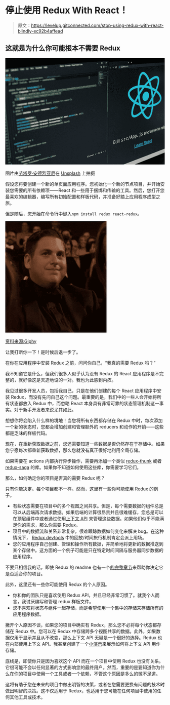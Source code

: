 # 停止使用 Redux With React！

> 原文：<https://levelup.gitconnected.com/stop-using-redux-with-react-blindly-ec92b4affead>

## 这就是为什么你可能根本不需要 Redux

![](img/3d8c66e3d5cebddab97bc3c664adef8e.png)

图片由[劳塔罗·安德烈亚尼](https://unsplash.com/@lautaroandreani)在 [Unsplash](https://unsplash.com/photos/xkBaqlcqeb4) 上拍摄

假设您将要创建一个新的单页面应用程序。您初始化一个新的节点项目，并开始安装您需要的所有依赖项——React 和一些用于捆绑和传输的工具。然后，您打开您最喜欢的编辑器，编写所有初始配置和样板代码，并准备好踏上应用程序成型之旅。

但是随后，您开始在命令行中键入`npm install redux react-redux`。

![](img/36d0103bdf664eb94b957d72fcbb3f4d.png)

[资料来源:Giphy](https://giphy.com/gifs/reaction-1zSz5MVw4zKg0)

让我打断你一下！是时候后退一步了。

在你在应用程序中安装 Redux 之前，问问你自己，“我真的需要 Redux 吗？”

我不知道它是什么，但我们很多人似乎认为没有 Redux 的 React 应用程序是不完整的，就好像这是天造地设的一对。我也为此感到内疚。

我见过很多开发人员，包括我自己，只是在他们创建的每个 React 应用程序中安装 Redux，而没有先问自己这个问题。最重要的是，我们中的一些人会开始将所有状态都放入 Redux 中，而忽略 React 本身具有非常可靠的状态管理机制这一事实。对于新手开发者来说尤其如此。

想想你将会陷入什么样的境地！当您将所有东西都存储在 Redux 中时，每次添加一个新的状态时，您都会增加创建和管理额外的 reducers 和动作的开销——这些都是乏味的样板代码。

现在，在重新获取数据之前，您还需要知道一些数据是否仍然存在于存储中。如果您宁愿每次都重新获取数据，那么您就没有真正很好地利用全局存储。

如果需要在 actions 内部执行异步操作，需要再添加一个类似 [redux-thunk](https://github.com/reduxjs/redux-thunk) 或者 [redux-saga](https://redux-saga.js.org/) 的库。如果你不知道如何使用这些库，你需要学习它们。

那么，如何确定你的项目是否真的需要 Redux 呢？

只有你能决定。每个项目都不一样。然而，这里有一些你可能使用 Redux 的例子。

*   有些状态需要在项目中的多个视图之间共享。但是，每个需要数据的组件总是可以从后端再次请求数据。如果后端的计算很昂贵并且很难缓存，您总是可以在顶层组件中或者通过使用[上下文 API](https://reactjs.org/docs/context.html) 来管理这些数据。如果他们似乎不能满足你的需求，那么你需要 Redux。
*   项目中的数据流和关系非常复杂，很难跟踪数据如何变化来解决 bug。在这种情况下， [Redux devtools](https://github.com/zalmoxisus/redux-devtools-extension) 中的回放/时间旅行机制肯定会派上用场。
*   您的应用程序自己创建、管理和操作所有数据，并简单地将更新的数据推送到某个存储中。这方面的一个例子可能是只在特定时间间隔与服务器同步数据的应用程序。

不要只相信我的话，即使 Redux 的 readme 也有一个[的完整章节](https://github.com/reduxjs/redux#before-proceeding-further)来帮助你决定它是否适合你的项目。

此外，这里还有一些你可能使用 Redux 的个人原因。

*   你和你的团队只是喜欢使用 Redux API，并且已经非常习惯了。就我个人而言，我讨厌编写和管理 redux 样板文件。
*   您不喜欢将状态与组件一起存储，而是希望使用一个集中的存储来存储所有的应用程序数据。

撇开个人原因不谈，如果您的项目中确实有 Redux，那么您不必将每个状态都存储在 Redux 中。您可以在 Redux 中存储跨多个视图共享的数据。此外，如果数据仅用于显示并且从不改变，那么上下文 API 无疑是一个很好的选择。Redux 也在内部使用上下文 API。我甚至创建了一个[小演示](https://github.com/mrdivinemaniac/react-context-store)来展示如何将上下文 API 用作存储。

底线是，即使你只是因为喜欢这个 API 而在一个项目中使用 Redux 也没有关系。它很可能不会以任何显著的方式影响您的最终用户。然而，重要的是要知道你为什么在你的项目中使用一个工具或者一个依赖，不管这个原因是多么的微不足道。

这将有助于您在未来的项目中做出明智的决策，或者在您需要更换有问题的技术时做出明智的决策。这不仅适用于 Redux，也适用于您可能在任何项目中使用的任何其他工具或技术。